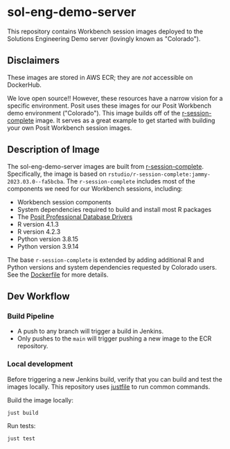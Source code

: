 # sol-eng-demo-server

This repository contains Workbench session images deployed to the Solutions Engineering Demo server (lovingly known as "Colorado").

## Disclaimers

These images are stored in AWS ECR; they are _not_ accessible on DockerHub.

We love open source!! However, these resources have a narrow vision for a specific environment. Posit uses these images for our Posit Workbench demo environment ("Colorado"). This image builds off of the [r-session-complete](https://github.com/rstudio/rstudio-docker-products/tree/dev/r-session-complete) image. It serves as a great example to get started with building your own Posit Workbench session images.

## Description of Image

The sol-eng-demo-server images are built from [r-session-complete](https://github.com/rstudio/rstudio-docker-products/tree/dev/r-session-complete). Specifically, the image is based on `rstudio/r-session-complete:jammy-2023.03.0--fa5bcba`. The `r-session-complete` includes most of the components we need for our Workbench sessions, including:

- Workbench session components
- System dependencies required to build and install most R packages
- The [Posit Professional Database Drivers](https://docs.posit.co/pro-drivers/)
- R version 4.1.3
- R version 4.2.3
- Python version 3.8.15
- Python version 3.9.14

The base `r-session-complete` is extended by adding additional R and Python versions and system dependencies requested by Colorado users. See the [Dockerfile](./Dockerfile) for more details.

## Dev Workflow

### Build Pipeline

- A push to any branch will trigger a build in Jenkins.
- Only pushes to the `main` will trigger pushing a new image to the ECR repository.

### Local development

Before triggering a new Jenkins build, verify that you can build and test the images locally. This repository uses [justfile](https://github.com/casey/just) to run common commands.

Build the image locally:

```bash
just build
```
Run tests:

```bash
just test
```